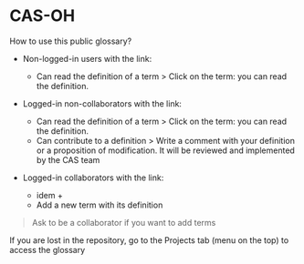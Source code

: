 # CAS-OH

How to use this public glossary?

- Non-logged-in users with the link:
    - Can read the definition of a term > Click on the term: you can read the definition.
      
- Logged-in non-collaborators with the link: 
    - Can read the definition of a term > Click on the term: you can read the definition.
    - Can contribute to a definition > Write a comment with your definition or a proposition of modification. It will be reviewed and implemented by the CAS team

- Logged-in collaborators with the link:
    - idem +
    - Add a new term with its definition
 
> Ask to be a collaborator if you want to add terms

If you are lost in the repository, go to the Projects tab (menu on the top) to access the glossary 
